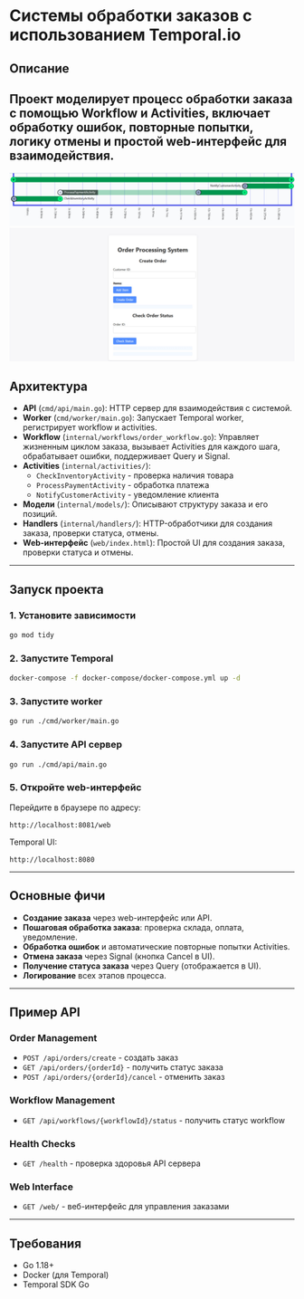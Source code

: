 # Cистемы обработки заказов с использованием Temporal.io

## Описание

Проект моделирует процесс обработки заказа с помощью Workflow и Activities, включает обработку ошибок, повторные попытки, логику отмены и простой web-интерфейс для взаимодействия.
---
![cover-v5-optimized](./images/GitHub_README.jpg)
![cover-v5-optimized](./images/GitHub_README_UI.jpg)

## Архитектура

- **API** (`cmd/api/main.go`):  HTTP сервер для взаимодействия с системой.
- **Worker** (`cmd/worker/main.go`):  Запускает Temporal worker, регистрирует workflow и activities.
- **Workflow** (`internal/workflows/order_workflow.go`):  Управляет жизненным циклом заказа, вызывает Activities для каждого шага, обрабатывает ошибки, поддерживает Query и Signal.
- **Activities** (`internal/activities/`):
  - `CheckInventoryActivity` - проверка наличия товара
  - `ProcessPaymentActivity` - обработка платежа
  - `NotifyCustomerActivity` - уведомление клиента
- **Модели** (`internal/models/`):  Описывают структуру заказа и его позиций.
- **Handlers** (`internal/handlers/`):  HTTP-обработчики для создания заказа, проверки статуса, отмены.
- **Web-интерфейс** (`web/index.html`):  Простой UI для создания заказа, проверки статуса и отмены.

---

## Запуск проекта

### 1. Установите зависимости

```bash
go mod tidy
```

### 2. Запустите Temporal 

```bash
docker-compose -f docker-compose/docker-compose.yml up -d
```


### 3. Запустите worker

```bash
go run ./cmd/worker/main.go
```

### 4. Запустите API сервер

```bash
go run ./cmd/api/main.go
```

### 5. Откройте web-интерфейс

Перейдите в браузере по адресу:  
```
http://localhost:8081/web
```
Temporal UI:
```
http://localhost:8080
```

---

## Основные фичи

- **Создание заказа** через web-интерфейс или API.
- **Пошаговая обработка заказа**: проверка склада, оплата, уведомление.
- **Обработка ошибок** и автоматические повторные попытки Activities.
- **Отмена заказа** через Signal (кнопка Cancel в UI).
- **Получение статуса заказа** через Query (отображается в UI).
- **Логирование** всех этапов процесса.

---

## Пример API

### Order Management
- `POST /api/orders/create` - создать заказ
- `GET /api/orders/{orderId}` - получить статус заказа
- `POST /api/orders/{orderId}/cancel` - отменить заказ

### Workflow Management
- `GET /api/workflows/{workflowId}/status` - получить статус workflow

### Health Checks
- `GET /health` - проверка здоровья API сервера

### Web Interface
- `GET /web/` - веб-интерфейс для управления заказами

---

## Требования

- Go 1.18+
- Docker (для Temporal)
- Temporal SDK Go
